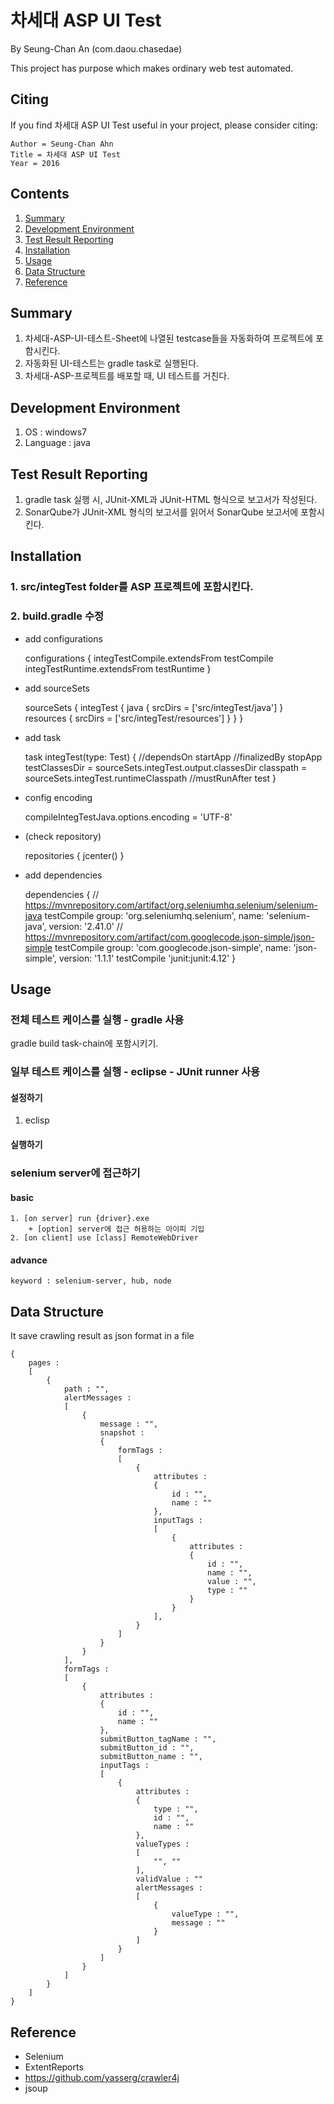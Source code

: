 # 차세대 ASP UI Test

By Seung-Chan An (com.daou.chasedae)

This project has purpose which makes ordinary web test automated.

## Citing

If you find 차세대 ASP UI Test useful in your project, please consider citing:

    Author = Seung-Chan Ahn
    Title = 차세대 ASP UI Test
    Year = 2016

## Contents
1. [Summary](#summary)
4. [Development Environment](#development-environment)
5. [Test Result Reporting](#test-result-reporting)
6. [Installation](#installation)
8. [Usage](#usage)
9. [Data Structure](#data-structure)
10. [Reference](#reference)

## Summary
1. 차세대-ASP-UI-테스트-Sheet에 나열된 testcase들을 자동화하여 프로젝트에 포함시킨다.
2. 자동화된 UI-테스트는 gradle task로 실행된다.
3. 차세대-ASP-프로젝트를 배포할 때, UI 테스트를 거친다.
	
## Development Environment
1. OS : windows7
2. Language : java

## Test Result Reporting
1. gradle task 실행 시, JUnit-XML과 JUnit-HTML 형식으로 보고서가 작성된다.
2. SonarQube가 JUnit-XML 형식의 보고서를 읽어서 SonarQube 보고서에 포함시킨다.

## Installation
### 1. src/integTest folder를 ASP 프로젝트에 포함시킨다.
### 2. build.gradle 수정
+ add configurations

	configurations {
		integTestCompile.extendsFrom testCompile
		integTestRuntime.extendsFrom testRuntime
	}
	
+ add sourceSets

	sourceSets {
		integTest {
		   java {
			   srcDirs = ['src/integTest/java']
	       }
		   resources {
			   srcDirs = ['src/integTest/resources']
		   }
		}
	}
	
+ add task

	task integTest(type: Test) {
		//dependsOn startApp
		//finalizedBy stopApp
		testClassesDir = sourceSets.integTest.output.classesDir
		classpath = sourceSets.integTest.runtimeClasspath
		//mustRunAfter test
	}
	
+ config encoding

	compileIntegTestJava.options.encoding = 'UTF-8'
	
+ (check repository)

	repositories {
	    jcenter()
	}
	
+ add dependencies

	dependencies {
		// https://mvnrepository.com/artifact/org.seleniumhq.selenium/selenium-java
		testCompile group: 'org.seleniumhq.selenium', name: 'selenium-java', version: '2.41.0'
		// https://mvnrepository.com/artifact/com.googlecode.json-simple/json-simple
		testCompile group: 'com.googlecode.json-simple', name: 'json-simple', version: '1.1.1'
		testCompile 'junit:junit:4.12'
	}

## Usage
### 전체 테스트 케이스를 실행 - gradle 사용
gradle build task-chain에 포함시키기.
### 일부 테스트 케이스를 실행 - eclipse - JUnit runner 사용
#### 설정하기
1. eclisp

#### 실행하기

### selenium server에 접근하기
#### basic
	1. [on server] run {driver}.exe
		+ [option] server에 접근 허용하는 아이피 기입
	2. [on client] use [class] RemoteWebDriver
#### advance
	keyword : selenium-server, hub, node

## Data Structure

It save crawling result as json format in a file

	{
		pages :
		[
			{
				path : "",
				alertMessages :
				[
					{
						message : "",
						snapshot :
						{
							formTags :
							[
								{
									attributes :
									{
										id : "",
										name : ""
									},
									inputTags :
									[
										{
											attributes :
											{
												id : "",
												name : "",
												value : "",
												type : ""
											}
										}
									],
								}
							]
						}
					}
				],
				formTags :
				[
					{
						attributes :
						{
							id : "",
							name : ""
						},
						submitButton_tagName : "",
						submitButton_id : "",
						submitButton_name : "",
						inputTags :
						[
							{
								attributes :
								{
									type : "",
									id : "",
									name : ""
								},
								valueTypes :
								[
									"", ""
								],
								validValue : ""
								alertMessages :
								[
									{
										valueType : "",
										message : ""
									}
								]
							}
						]
					}
				]
			}
		]
	}

## Reference

+ Selenium
+ ExtentReports
+ https://github.com/yasserg/crawler4j
+ jsoup
